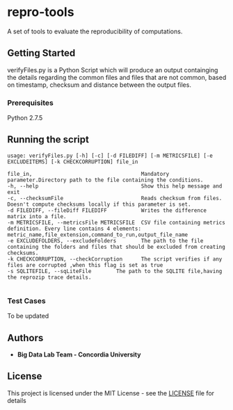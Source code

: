 # repro-tools
A set of tools to evaluate the reproducibility of computations.


## Getting Started

verifyFiles.py is a Python Script which will produce an output containging the details regarding the common files and files that are not common, based on timestamp, checksum and distance between the output files.

### Prerequisites

Python 2.7.5

## Running the script

```
usage: verifyFiles.py [-h] [-c] [-d FILEDIFF] [-m METRICSFILE] [-e EXCLUDEITEMS] [-k CHECKCORRUPTION] file_in

file_in,                                   Mandatory parameter.Directory path to the file containing the conditions.
-h, --help                                 Show this help message and exit
-c, --checksumFile                         Reads checksum from files. Doesn't compute checksums locally if this parameter is set.
-d FILEDIFF, --fileDiff FILEDIFF           Writes the difference matrix into a file.
-m METRICSFILE, --metricsFile METRICSFILE  CSV file containing metrics definition. Every line contains 4 elements: metric_name,file_extension,command_to_run,output_file_name
-e EXCLUDEFOLDERS, --excludeFolders        The path to the file containing the folders and files that should be excluded from creating checksums.
-k CHECKCORRUPTION, --checkCorruption      The script verifies if any files are corrupted ,when this flag is set as true
-s SQLITEFILE, --sqLiteFile		   The path to the SQLITE file,having the reprozip trace details.
 
```

### Test Cases

To be updated


## Authors

* **Big Data Lab Team - Concordia University**

## License

This project is licensed under the MIT License - see the [LICENSE](LICENSE) file for details



